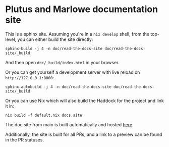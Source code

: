 # Plutus and Marlowe documentation site

This is a sphinx site.
Assuming you're in a `nix develop` shell, from the top-level, you can either build the site directly:

```
sphinx-build -j 4 -n doc/read-the-docs-site doc/read-the-docs-site/_build
```

And then open `doc/_build/index.html` in your browser.


Or you can get yourself a development server with live reload on `http://127.0.0.1:8000`:

```
sphinx-autobuild -j 4 -n doc/read-the-docs-site doc/read-the-docs-site/_build
```

Or you can use Nix which will also build the Haddock for the project and link it in:

```
nix build -f default.nix docs.site
```

The doc site from main is built automatically and hosted [here](https://plutus.readthedocs.io/en/latest).

Additionally, the site is built for all PRs, and a link to a preview can be found in the PR statuses.
